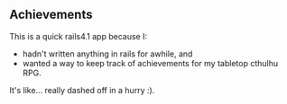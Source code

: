 ## Achievements

This is a quick rails4.1 app because I:

- hadn't written anything in rails for awhile, and
- wanted a way to keep track of achievements for my tabletop cthulhu RPG.

It's like... really dashed off in a hurry :).